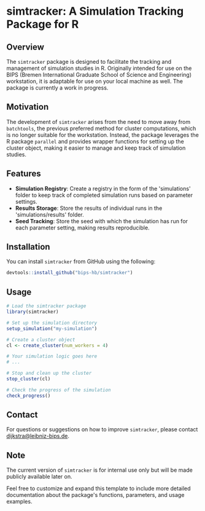 # simtracker: A Simulation Tracking Package for R

## Overview

The `simtracker` package is designed to facilitate the tracking and management of simulation studies in R. Originally intended for use on the BIPS (Bremen International Graduate School of Science and Engineering) workstation, it is adaptable for use on your local machine as well. The package is currently a work in progress.

## Motivation

The development of `simtracker` arises from the need to move away from `batchtools`, the previous preferred method for cluster computations, which is no longer suitable for the workstation. Instead, the package leverages the R package `parallel` and provides wrapper functions for setting up the cluster object, making it easier to manage and keep track of simulation studies.

## Features

- **Simulation Registry**: Create a registry in the form of the 'simulations' folder to keep track of completed simulation runs based on parameter settings.
- **Results Storage**: Store the results of individual runs in the 'simulations/results' folder.
- **Seed Tracking**: Store the seed with which the simulation has run for each parameter setting, making results reproducible.

## Installation

You can install `simtracker` from GitHub using the following:

```R
devtools::install_github("bips-hb/simtracker")
```

## Usage

```R
# Load the simtracker package
library(simtracker)

# Set up the simulation directory
setup_simulation("my-simulation")

# Create a cluster object
cl <- create_cluster(num_workers = 4)

# Your simulation logic goes here
# ...

# Stop and clean up the cluster
stop_cluster(cl)

# Check the progress of the simulation
check_progress()
```

## Contact

For questions or suggestions on how to improve `simtracker`, please contact [dijkstra@leibniz-bips.de](mailto:dijkstra@leibniz-bips.de).

## Note

The current version of `simtracker` is for internal use only but will be made publicly available later on.

Feel free to customize and expand this template to include more detailed documentation about the package's functions, parameters, and usage examples.
